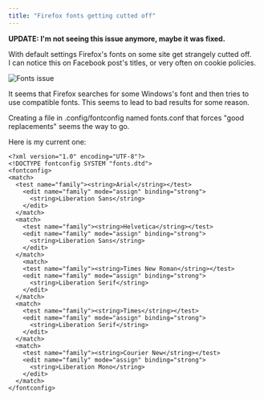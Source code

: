 ```yaml
---
title: "Firefox fonts getting cutted off"
---
```


**UPDATE: I'm not seeing this issue anymore, maybe it was fixed.**

With default settings Firefox's fonts on some site get strangely cutted off.  
I can notice this on Facebook post's titles, or very often on cookie policies.  

![Fonts issue](/cippo95.github.io/docs/assets/image/fontscutted.png)

It seems that Firefox searches for some Windows's font and then tries to use compatible fonts.
This seems to lead to bad results for some reason.

Creating a file in .config/fontconfig named fonts.conf that forces "good replacements" seems the way to go.

Here is my current one: 

```
<?xml version="1.0" encoding="UTF-8"?>
<!DOCTYPE fontconfig SYSTEM "fonts.dtd">
<fontconfig>
<match>
  <test name="family"><string>Arial</string></test>
    <edit name="family" mode="assign" binding="strong">
      <string>Liberation Sans</string>
    </edit>
  </match>
  <match>
    <test name="family"><string>Helvetica</string></test>
    <edit name="family" mode="assign" binding="strong">
      <string>Liberation Sans</string>
    </edit>
  </match>
    <match>
    <test name="family"><string>Times New Roman</string></test>
    <edit name="family" mode="assign" binding="strong">
      <string>Liberation Serif</string>
    </edit>
  </match>
  <match>
    <test name="family"><string>Times</string></test>
    <edit name="family" mode="assign" binding="strong">
      <string>Liberation Serif</string>
    </edit>
  </match>
  <match>
    <test name="family"><string>Courier New</string></test>
    <edit name="family" mode="assign" binding="strong">
      <string>Liberation Mono</string>
    </edit>
  </match>
</fontconfig>
```

